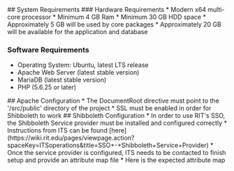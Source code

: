 <a name="sys"/>
## System Requirements
### Hardware Requirements
* Modern x64 multi-core processor
* Minimum 4 GB Ram
* Minimum 30 GB HDD space
    * Approximately 5 GB will be used by core packages
    * Approximately 20 GB will be available for the application and database

### Software Requirements
* Operating System: Ubuntu, latest LTS release
* Apache Web Server (latest stable version)
* MariaDB (latest stable version)
* PHP (5.6.25 or later)

<a name="apache"/>
## Apache Configuration
* The DocumentRoot directive must point to the '/src/public' directory of the project
* SSL must be enabled in order for Shibboleth to work

<a name="shib"/>
## Shibboleth Configuration
* In order to use RIT's SSO, the Shibboleth Service provider must be installed and configured correctly
    * Instructions from ITS can be found [here](https://wiki.rit.edu/pages/viewpage.action?spaceKey=ITSoperations&title=SSO+-+Shibboleth+Service+Provider)
    * Once the service provider is configured, ITS needs to be contacted to finish setup and provide an attribute map file
    * Here is the expected attribute map

